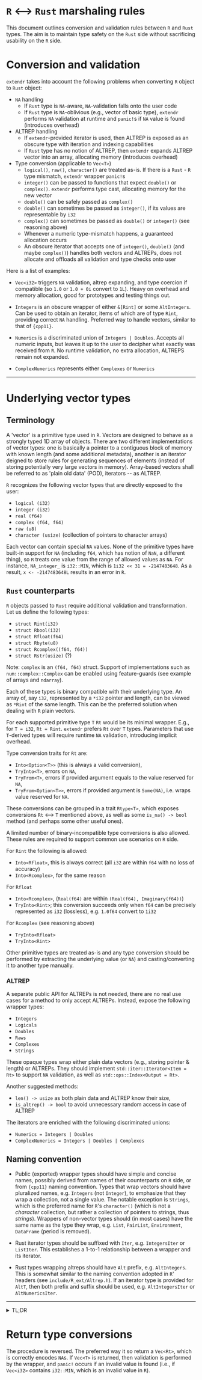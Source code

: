 # `R` <--> `Rust` marshaling rules

This document outlines conversion and validation rules between `R` and `Rust` types.
The aim is to maintain type safety on the `Rust` side without sacrificing usability on the `R` side.


# Conversion and validation 

`extendr` takes into account the following problems when converting `R` object to `Rust` object:

- `NA` handling
  - If `Rust` type is `NA`-aware, `NA`-validation falls onto the user code
  - If `Rust` type is `NA`-oblivious (e.g., vector of basic type), `extendr` performs `NA` validation at runtime and `panic!`s if `NA` value is found (introduces overhead)
- ALTREP handling
  - If `extendr`-provided iterator is used, then ALTREP is exposed as an obscure type with iteration and indexing capabilities
  - If `Rust` type has no notion of ALTREP, then `extendr` expands ALTREP vector into an array, allocating memory (introduces overhead)
- Type conversion (applicable to `Vec<T>`)
  - `logical()`, `raw()`, `character()` are treated as-is. If there is a `Rust` - `R` type mismatch, `extendr` wrapper `panic!`s
  - `integer()` can be passed to functions that expect `double()` or `complex()`. `extendr` performs type cast, allocating memory for the new vector
  - `double()` can be safely passed as `complex()` 
  - `double()` can sometimes be passed as `integer()`, if its values are representable by `i32`
  - `complex()` can sometimes be passed as `double()` or `integer()` (see reasoning above)
  - Whenever a numeric type-mismatch happens, a guaranteed allocation occurs
  - An obscure iterator that accepts one of `integer()`, `double()` (and maybe `complex()`) handles both vectors and ALTREPs, does not allocate and offloads all validation and type checks onto user


Here is a list of examples:
- `Vec<i32>` triggers `NA` validation, altrep expanding, and type coercion if compatible (so `1.0` or `1.0 + 0i` convert to `1L`). Heavy on overhead and memory allocation, good for prototypes and testing things out.

- `Integers` is an obscure wrapper of either `&[Rint]` or some `AltIntegers`. Can be used to obtain an iterator, items of which are of type `Rint`, providing correct `NA` handling. Preferred way to handle vectors, similar to that of `{cpp11}`. 

- `Numerics` is a discriminated union of `Integers | Doubles`. Accepts all numeric inputs, but leaves it up to the user to decipher what exactly was received from `R`. No runtime validation, no extra allocation, ALTREPS remain not expanded. 
- `ComplexNumerics` represents either `Complexes` or `Numerics`


----------------------------------------------------------------------------

# Underlying vector types
## Terminology
A 'vector' is a primitive type used in `R`. Vectors are designed to behave as a strongly typed 1D array of objects. There are two different implementations of vector types: one is basically a pointer to a contiguous block of memory with known length (and some additional metadata), another is an iterator deigned to store rules for generating sequences of elements (instead of storing potentially very large vectors in memory). Array-based vectors shall be referred to as 'plain old data' (POD), iterators -- as ALTREP.

`R` recognizes the following vector types that are directly exposed to the user:
 - `logical (i32)`
 - `integer (i32)`
 - `real (f64)`
 - `complex (f64, f64)`
 - `raw (u8)`
 - `character (usize)` (collection of pointers to character arrays)

Each vector can contain special `NA` values. None of the primitive types have built-in support for `NA` (including `f64`, which has notion of `NaN`, a different thing), so `R` treats one value from the range of allowed values as `NA`. For instance, `NA_integer_` is `i32::MIN`, which is `1i32 << 31 = -2147483648`. As a result, `x <- -2147483648L` results in an error in `R`.

## `Rust` counterparts

`R` objects passed to `Rust` require additional validation and transformation. Let us define the following types:
- `struct Rint(i32)`
- `struct Rbool(i32)`
- `struct Rfloat(f64)`
- `struct Rbyte(u8)`
- `struct Rcomplex((f64, f64))`
- `struct Rstr(usize)` (?)

Note: `complex` is an `(f64, f64)` struct. Support of implementations such as `num::complex::Complex` can be enabled using feature-guards (see example of arrays and `ndarray`).

Each of these types is binary compatible with their underlying type. An array of, say `i32`, represented by a `*i32` pointer and length, can be viewed as `*Rint` of the same length. 
This can be the preferred solution when dealing with `R` plain vectors.

For each supported primitive type `T` `Rt` would be its minimal wrapper. E.g., for `T = i32`, `Rt = Rint`.
`extendr` prefers `Rt` over `T` types. Parameters that use `T`-derived types will require runtime `NA` validation, introducing implicit overhead.

Type conversion traits for `Rt` are:
- `Into<Option<T>>` (this is always a valid conversion),
- `TryInto<T>`, errors on `NA`,
- `TryFrom<T>`, errors if provided argument equals to the value reserved for `NA`,
- `TryFrom<Option<T>>`, errors if provided argument is `Some(NA)`, i.e. wraps value reserved for `NA`. 

These conversions can be grouped in a trait `Rtype<T>`, which exposes conversions `Rt` <--> `T` mentioned above, as well as some `is_na() -> bool` method (and perhaps some other useful ones).

A limited number of binary-incompatible type conversions is also allowed. These rules are required to support common use scenarios on `R` side.

For `Rint` the following is allowed:
- `Into<Rfloat>`, this is always correct (all `i32` are within `f64` with no loss of accuracy)
- `Into<Rcomplex>`, for the same reason
  
For `Rfloat`
- `Into<Rcomplex>`, (`Real(f64)` are within `(Real(f64), Imaginary(f64))`)
- `TryInto<Rint>`; this conversion succeeds only when `f64` can be precisely represented as `i32` (lossless), e.g. `1.0f64` convert to `1i32`

For `Rcomplex` (see reasoning above)
- `TryInto<Rfloat>`
- `TryInto<Rint>`

Other primitive types are treated as-is and any type conversion should be performed by extracting the underlying value (or `NA`) and casting/converting it to another type manually.

### ALTREP

A separate public API for ALTREPs is not needed, there are no real use cases for a method to only accept ALTREPs. Instead, expose the following wrapper types:
- `Integers`
- `Logicals`
- `Doubles`
- `Raws`
- `Complexes`
- `Strings`


These opaque types wrap either plain data vectors (e.g., storing pointer & length) or ALTREPs. 
They should implement `std::iter::Iterator<Item = Rt>` to support `NA` validation, as well as `std::ops::Index<Output = Rt>`.

Another suggested methods:
- `len() -> usize` as both plain data and ALTREP know their size,
- `is_altrep() -> bool` to avoid unnecessary random access in case of ALTREP

The iterators are enriched with the following discriminated unions:
- `Numerics = Integers | Doubles`
- `ComplexNumerics = Integers | Doubles | Complexes`


## Naming convention
- Public (exported) wrapper types should have simple and concise names, possibly derived from names of their counterparts on `R` side, or from `{cpp11}` naming convention. Types that wrap vectors should have pluralized names, e.g. `Integers` (not `Integer`), to emphasize that they wrap a collection, not a single value. The notable exception is `Strings`, which is the preferred name for `R`'s `character()` (which is not a *character* collection, but rather a collection of pointers to strings, thus *strings*). Wrappers of non-vector types should (in most cases) have the same name as the type they wrap, e.g. `List`, `PairList`, `Environment`, `DataFrame` (period is removed).


- Rust iterator types should be suffixed with `Iter`, e.g. `IntegersIter` or `ListIter`. This establishes a 1-to-1 relationship between a wrapper and its iterator.


- Rust types wrapping altreps should have `Alt` prefix, e.g. `AltIntegers`. This is somewhat similar to the naming convention adopted in `R`' headers (see `include/R_ext/Altrep.h`). If an iterator type is provided for `AltT`, then both prefix and suffix should be used, e.g. `AltIntegersIter` or `AltNumericsIter`.




-----------------------------------------------------------------------------------------------
<details>
<summary> TL;DR </summary>
Here is a set of functions with different parameter types and allowed arguments.

1. Default (aka comfortable on both ends)
```Rust
#[extendr]
fn fn_1(x : Vec<i32>)
```
| `R` type               | Allocation  | Coercion | Error            | Validation         |
| ---------------------- | ----------- | -------- | ---------------- | ------------------ |
| `integer()`            | Yes         | No       |  If `NA` found   | Runtime            |
| `altrep_integer()`     | Yes         | No       |  If `NA` found   | Runtime            |
| `real()` / `complex()` | Yes         | Yes      |  If `NA` found   | Runtime            |

2. Close to metal (aka performance)
```Rust
#[extendr]
fn fn_2(x : ComplexNumerics)
```
| `R` type               | Allocation  | Coercion | Error            | Validation  |
| ---------------------- | ----------- | -------- | ---------------- | ----------- |
| `integer()`            | No          | No       |  No              | User        |
| `altrep_integer()`     | No          | No       |  No              | User        |
| `double()`             | No          | No       |  No              | User        |
| `altrep_double()`      | No          | No       |  No              | User        |
| `complex()`            | No          | No       |  No              | User        |
| `altrep_complex()`     | No          | No       |  No              | User        |




</details>

# Return type conversions
The procedure is reversed. The preferred way it so return a `Vec<Rt>`, which is correctly encodes `NA`s. If `Vec<T>` is returned, then validation is performed by the wrapper, and `panic!` occurs if an invalid value is found (i.e., if `Vec<i32>` contains `i32::MIN`, which is an invalid value in `R`).
